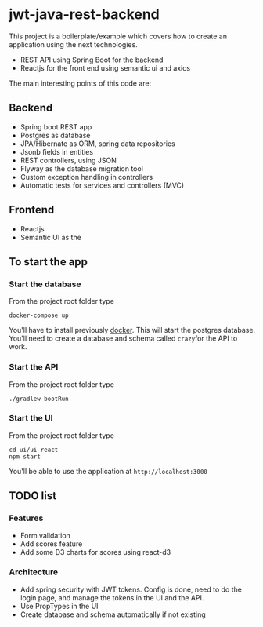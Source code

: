 # jwt-java-rest-backend
This project is a boilerplate/example which covers how to create an application using the next technologies.

- REST API using Spring Boot for the backend
- Reactjs for the front end using semantic ui and axios

The main interesting points of this code are:

## Backend
- Spring boot REST app
- Postgres as database
- JPA/Hibernate as ORM, spring data repositories
- Jsonb fields in entities
- REST controllers, using JSON
- Flyway as the database migration tool
- Custom exception handling in controllers 
- Automatic tests for services and controllers (MVC)

## Frontend
- Reactjs
- Semantic UI as the

## To start the app

### Start the database

From the project root folder type

```
docker-compose up
```

You'll have to install previously [docker](https://www.docker.com/).
This will start the postgres database. You'll need to create a database and schema called `crazy`for the API to work.

### Start the API
From the project root folder type

```
./gradlew bootRun
```

### Start the UI
From the project root folder type

```
cd ui/ui-react
npm start
```

You'll be able to use the application at `http://localhost:3000`
 
## TODO list

### Features
- Form validation
- Add scores feature
- Add some D3 charts for scores using react-d3

### Architecture
- Add spring security with JWT tokens. Config is done, need to do the login page, and manage the tokens in the UI and the API.
- Use PropTypes in the UI
- Create database and schema automatically if not existing